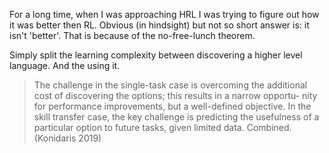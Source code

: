 For a long time, when I was approaching HRL I was trying to figure out how it was better then RL.
Obvious (in hindsight) but not so short answer is: it isn't 'better'. That is because of the no-free-lunch theorem.

Simply split the learning complexity between discovering a higher level language.
And the using it.

> The challenge in the single-task case is overcoming the additional cost of discovering the options; this results in a narrow opportu- nity for performance improvements, but a well-defined objective. In the skill transfer case, the key challenge is predicting the usefulness of a particular option to future tasks, given limited data.
Combined. (Konidaris 2019)
